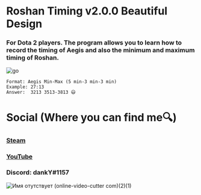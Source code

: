 # Roshan Timing v2.0.0 Beautiful Design

### For Dota 2 players. The program allows you to learn how to record the timing of Aegis and also the minimum and maximum timing of Roshan.

![go](https://user-images.githubusercontent.com/91318807/193504191-455bcb57-8084-407b-b8da-2cf85914c40f.gif)

    Format: Aegis Min-Max (5 min-3 min-3 min)
    Example: 27:13 
    Answer:  3213 3513-3813 😃


# Social (Where you can find me🔍)


### [Steam](https://steamcommunity.com/id/dankYbatoff/)

### [YouTube](https://www.youtube.com/channel/UCOGqsd1lObd2tEKPMESn0yg)

### __Discord:__ dankY#1157

![Имя отутствует (online-video-cutter com)(2)(1)](https://img.icons8.com/color/344/dota.png)
